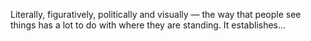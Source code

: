 Literally, figuratively, politically and visually — the way that people see things has a lot to do with where they are standing.
It establishes...
